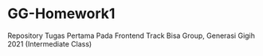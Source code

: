 # GG-Homework1
Repository Tugas Pertama Pada Frontend Track Bisa Group, Generasi Gigih 2021 (Intermediate Class)
